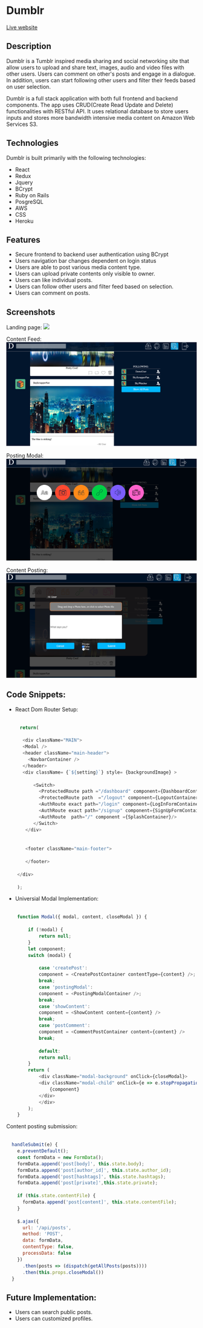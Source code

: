 # Dumblr

[Live website](https://fspdumblr.herokuapp.com/#/)


## Description

Dumblr is a Tumblr inspired media sharing and social networking site that allow users to upload and share text, images, audio and video files with other users. Users can comment on other's posts and engage in a dialogue. In addition, users can start following other users and filter their feeds based on user selection. 

Dumblr is a full stack application with both full frontend and backend components. The app uses CRUD(Create Read Update and Delete) functionalities with RESTful API. It uses relational database to store users inputs and stores more bandwidth intensive media content on Amazon Web Services S3.


## Technologies

Dumblr is built primarily with the following technologies:

* React
* Redux
* Jquery 
* BCrypt
* Ruby on Rails
* PosgreSQL
* AWS
* CSS
* Heroku

## Features
* Secure frontend to backend user authentication using BCrypt
* Users navigation bar changes dependent on login status
* Users are able to post various media content type.
* Users can upload private contents only visible to owner.
* Users can like individual posts.
* Users can follow other users and filter feed based on selection.
* Users can comment on posts.


## Screenshots

Landing page:
![](landing.png)

Content Feed:
![](feed.png)


Posting Modal:
![](modal.png)

Content Posting:
![](post.png)


## Code Snippets:

* React Dom Router Setup:

```javascript

     return(

      <div className="MAIN">
      <Modal />
      <header className="main-header">
        <NavbarContainer />
      </header>
      <div className= {`${setting}`} style= {backgroundImage} >
         
          <Switch>
            <ProtectedRoute path ="/dashboard" component={DashboardContainer}/>
            <ProtectedRoute path  ="/logout" component={LogoutContainer}/>
            <AuthRoute exact path="/login" component={LogInFormContainer} />
            <AuthRoute exact path="/signup" component={SignUpFormContainer} />
            <AuthRoute  path="/" component ={SplashContainer}/>
          </Switch>
       </div>
      

       <footer className="main-footer">
     
       </footer>
      
    </div>

    );


```

* Universial Modal Implementation:

```javascript

    function Modal({ modal, content, closeModal }) {

        if (!modal) {
            return null;
        }
        let component;
        switch (modal) {

            case 'createPost':
            component = <CreatePostContainer contentType={content} />;
            break;
            case 'postingModal':
            component = <PostingModalContainer />;
            break;
            case 'showContent':
            component = <ShowContent content={content} />
            break;
            case 'postComment':
            component = <CommentPostContainer content={content} />
            break;
        
            default:
            return null;
        }
        return (
            <div className="modal-background" onClick={closeModal}>
            <div className="modal-child" onClick={e => e.stopPropagation()}>
                {component}
            </div>
            </div>
        );
    }
```

Content posting submission:

```javascript

  handleSubmit(e) {
    e.preventDefault();
    const formData = new FormData();
    formData.append('post[body]', this.state.body);
    formData.append('post[author_id]', this.state.author_id);
    formData.append('post[hashtags]', this.state.hashtags);
    formData.append('post[private]',this.state.private);

    if (this.state.contentFile) {
      formData.append('post[content]', this.state.contentFile);
    }

    $.ajax({
      url: '/api/posts',
      method: 'POST',
      data: formData,
      contentType: false,
      processData: false
    })
      .then(posts => (dispatch(getAllPosts(posts))))
      .then(this.props.closeModal())
  }


```








## Future Implementation:
* Users can search public posts.
* Users can customized profiles.

